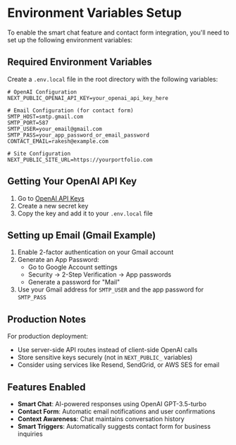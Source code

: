 # Environment Variables Setup

To enable the smart chat feature and contact form integration, you'll need to set up the following environment variables:

## Required Environment Variables

Create a `.env.local` file in the root directory with the following variables:

```env
# OpenAI Configuration
NEXT_PUBLIC_OPENAI_API_KEY=your_openai_api_key_here

# Email Configuration (for contact form)
SMTP_HOST=smtp.gmail.com
SMTP_PORT=587
SMTP_USER=your_email@gmail.com
SMTP_PASS=your_app_password_or_email_password
CONTACT_EMAIL=rakesh@example.com

# Site Configuration
NEXT_PUBLIC_SITE_URL=https://yourportfolio.com
```

## Getting Your OpenAI API Key

1. Go to [OpenAI API Keys](https://platform.openai.com/api-keys)
2. Create a new secret key
3. Copy the key and add it to your `.env.local` file

## Setting up Email (Gmail Example)

1. Enable 2-factor authentication on your Gmail account
2. Generate an App Password:
   - Go to Google Account settings
   - Security → 2-Step Verification → App passwords
   - Generate a password for "Mail"
3. Use your Gmail address for `SMTP_USER` and the app password for `SMTP_PASS`

## Production Notes

For production deployment:

- Use server-side API routes instead of client-side OpenAI calls
- Store sensitive keys securely (not in `NEXT_PUBLIC_` variables)
- Consider using services like Resend, SendGrid, or AWS SES for email

## Features Enabled

- **Smart Chat**: AI-powered responses using OpenAI GPT-3.5-turbo
- **Contact Form**: Automatic email notifications and user confirmations
- **Context Awareness**: Chat maintains conversation history
- **Smart Triggers**: Automatically suggests contact form for business inquiries
